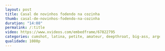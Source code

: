 ```yaml
---
layout: post
title: Casal de novinhos fodendo na cozinha
thumb: casal-de-novinhos-fodendo-na-cozinha
duration: "14:08"
permalink: /:title
video: https://www.xvideos.com/embedframe/67822795
categories: cumshot, latina, petite, amateur, deepthroat, big-ass, argentina, trola, 18yo, cumshoot, ridding, bbc, pendeja, colegiala, putita, instagram, meg-vicious
qualidade: 1080p
---
```

